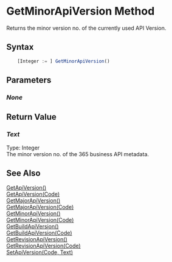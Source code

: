 # GetMinorApiVersion Method
Returns the minor version no. of the currently used API Version.

## Syntax
```javascript
    [Integer := ] GetMinorApiVersion()
```

## Parameters
### *None*

## Return Value
### *Text*
Type: Integer<br/>
The minor version no. of the 365 business API metadata.

## See Also
[GetApiVersion()](./getapiversion1.md)<br />
[GetApiVersion(Code)](./getapiversion2.md)<br />
[GetMajorApiVersion()](./getmajorapiversion1.md)<br />
[GetMajorApiVersion(Code)](./getmajorapiversion2.md)<br />
[GetMinorApiVersion()](./getminorapiversion1.md)<br />
[GetMinorApiVersion(Code)](./getminorapiversion2.md)<br />
[GetBuildApiVersion()](./getbuildapiversion1.md)<br />
[GetBuildApiVersion(Code)](./getbuildapiversion2.md)<br />
[GetRevisionApiVersion()](./getrevisionapiversion1.md)<br />
[GetRevisionApiVersion(Code)](./getrevisionapiversion2.md)<br />
[SetApiVersion(Code, Text)](./setapiversion.md)